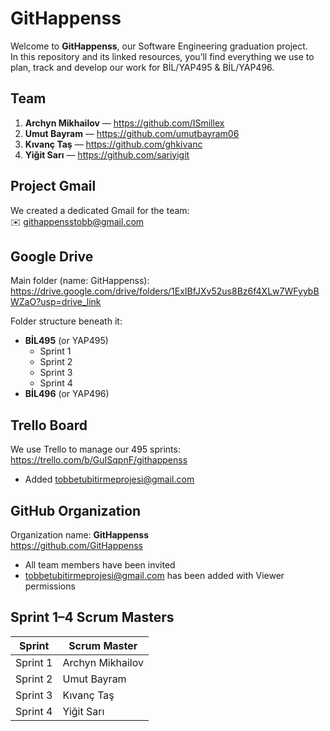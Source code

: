 # GitHappenss

Welcome to **GitHappenss**, our Software Engineering graduation project.  
In this repository and its linked resources, you’ll find everything we use to plan, track and develop our work for BİL/YAP495 & BİL/YAP496.

## Team
1. **Archyn Mikhailov** — https://github.com/ISmillex  
2. **Umut Bayram** — https://github.com/umutbayram06  
3. **Kıvanç Taş** — https://github.com/ghkivanc  
4. **Yiğit Sarı** — https://github.com/sariyigit  

## Project Gmail
We created a dedicated Gmail for the team:  
✉️ githappensstobb@gmail.com

## Google Drive
Main folder (name: GitHappenss):  
https://drive.google.com/drive/folders/1ExIBfJXv52us8Bz6f4XLw7WFyybBWZaO?usp=drive_link

Folder structure beneath it:  
- **BİL495** (or YAP495)  
  - Sprint 1  
  - Sprint 2  
  - Sprint 3  
  - Sprint 4  
- **BİL496** (or YAP496)

## Trello Board
We use Trello to manage our 495 sprints:  
https://trello.com/b/GuISqpnF/githappenss  
- Added tobbetubitirmeprojesi@gmail.com

## GitHub Organization
Organization name: **GitHappenss**  
https://github.com/GitHappenss  
- All team members have been invited  
- tobbetubitirmeprojesi@gmail.com has been added with Viewer permissions

## Sprint 1–4 Scrum Masters

| Sprint   | Scrum Master       |
| :------: | ------------------ |
| Sprint 1 | Archyn Mikhailov   |
| Sprint 2 | Umut Bayram        |
| Sprint 3 | Kıvanç Taş         |
| Sprint 4 | Yiğit Sarı         |

